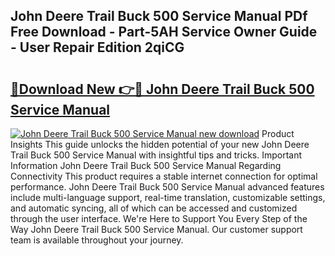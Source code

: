 ## John Deere Trail Buck 500 Service Manual PDf Free Download - Part-5AH Service Owner Guide - User Repair Edition 2qiCG

# <h2><a href="http://bc92380.oget.top/?id=John+Deere+Trail+Buck+500+Service+Manual">🔗Download New 👉🔴 John Deere Trail Buck 500 Service Manual</a></h2>

[![John Deere Trail Buck 500 Service Manual new download](https://i.imgur.com/5g1atiW.png)](http://bc92380.oget.top/?id=John+Deere+Trail+Buck+500+Service+Manual)
Product Insights This guide unlocks the hidden potential of your new John Deere Trail Buck 500 Service Manual with insightful tips and tricks. Important Information John Deere Trail Buck 500 Service Manual Regarding Connectivity This product requires a stable internet connection for optimal performance. John Deere Trail Buck 500 Service Manual advanced features include multi-language support, real-time translation, customizable settings, and automatic syncing, all of which can be accessed and customized through the user interface. We're Here to Support You Every Step of the Way John Deere Trail Buck 500 Service Manual. Our customer support team is available throughout your journey.
